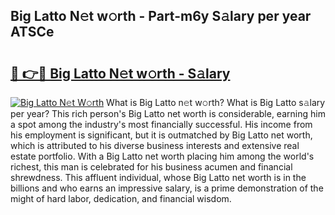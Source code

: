 ## Big Latto N𝚎t w𝚘rth - Part-m6y S𝚊lary per year ATSCe

# <h2><a href="http://gc2ib1.nevu.top/?p=Big+Latto">🔗 👉🔴 Big Latto N𝚎t w𝚘rth - S𝚊lary</a></h2>

[![Big Latto N𝚎t W𝚘rth](https://i.imgur.com/Oavwk0R.jpeg)](http://gc2ib1.nevu.top/?p=Big+Latto)
What is Big Latto n𝚎t w𝚘rth? What is Big Latto s𝚊lary per year?
This rich person's Big Latto net worth is considerable, earning him a spot among the industry's most financially successful. His income from his employment is significant, but it is outmatched by Big Latto net worth, which is attributed to his diverse business interests and extensive real estate portfolio. With a Big Latto net worth placing him among the world's richest, this man is celebrated for his business acumen and financial shrewdness. This affluent individual, whose Big Latto net worth is in the billions and who earns an impressive salary, is a prime demonstration of the might of hard labor, dedication, and financial wisdom.
